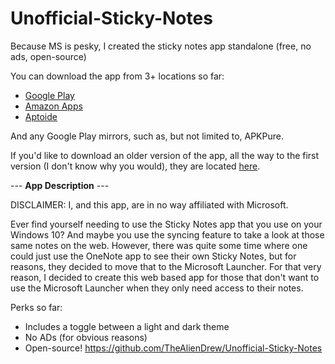 # Unofficial-Sticky-Notes
Because MS is pesky, I created the sticky notes app standalone (free, no ads, open-source)

You can download the app from 3+ locations so far:
* [Google Play](https://play.google.com/store/apps/details?id=aliendrew.ms.stickynotes)
* [Amazon Apps](https://www.amazon.com/dp/B07XLK8KVC/ref=apps_sf_sta)
* [Aptoide](https://aliendrew-stickynotes.en.aptoide.com/?store_name=aliendrew)

And any Google Play mirrors, such as, but not limited to, APKPure.

If you'd like to download an older version of the app, all the way to the first version (I don't know why you would), they are located [here](https://aliendrew-stickynotes.en.aptoide.com/versions).

--- **App Description** ---

DISCLAIMER: I, and this app, are in no way affiliated with Microsoft.

Ever find yourself needing to use the Sticky Notes app that you use on your Windows 10? And maybe you use the syncing feature to take a look at those same notes on the web. However, there was quite some time where one could just use the OneNote app to see their own Sticky Notes, but for reasons, they decided to move that to the Microsoft Launcher. For that very reason, I decided to create this web based app for those that don't want to use the Microsoft Launcher when they only need access to their notes.

Perks so far:
* Includes a toggle between a light and dark theme
* No ADs (for obvious reasons)
* Open-source! https://github.com/TheAlienDrew/Unofficial-Sticky-Notes
